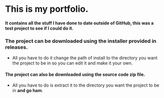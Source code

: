 # This is my portfolio.

#### It contains all the stuff I have done to date outside of GitHub, this was a test project to see if I could do it.

### The project can be downloaded using the installer provided in releases.
- All you have to do it change the path of install to the directory you want the project to be in so you can edit it and make it your own.

#### The project can also be downloaded using the source code zip file.
- All you have to do is extract it to the directory you want the project to be in **and go ham**.
